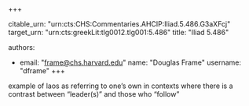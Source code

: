 +++


citable_urn: "urn:cts:CHS:Commentaries.AHCIP:Iliad.5.486.G3aXFcj"
target_urn: "urn:cts:greekLit:tlg0012.tlg001:5.486"
title: "Iliad 5.486"

authors:
- email: "frame@chs.harvard.edu"
  name: "Douglas Frame"
  username: "dframe"
+++

<p>example of laos as referring to one’s own in contexts where there is a contrast between “leader(s)” and those who “follow”</p>